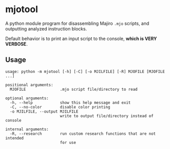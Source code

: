 # mjotool

A python module program for disassembling Majiro `.mjo` scripts, and outputting analyzed instruction blocks.

Default behavior is to print an input script to the console, **which is VERY VERBOSE**.

## Usage

```
usage: python -m mjotool [-h] [-C] [-o MJILFILE] [-R] MJOFILE [MJOFILE ...]

positional arguments:
  MJOFILE               .mjo script file/directory to read

optional arguments:
  -h, --help            show this help message and exit
  -C, --no-color        disable color printing
  -o MJILFILE, --output MJILFILE
                        write to output file/directory instead of console

internal arguments:
  -R, --research        run custom research functions that are not intended
                        for use
```
